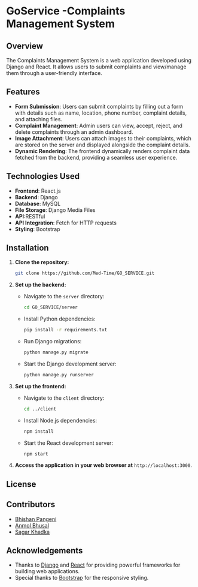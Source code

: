 # GoService -Complaints Management System

## Overview

The Complaints Management System is a web application developed using Django and React. It allows users to submit complaints and view/manage them through a user-friendly interface.

## Features

- **Form Submission**: Users can submit complaints by filling out a form with details such as name, location, phone number, complaint details, and attaching files.
- **Complaint Management**: Admin users can view, accept, reject, and delete complaints through an admin dashboard.
- **Image Attachment**: Users can attach images to their complaints, which are stored on the server and displayed alongside the complaint details.
- **Dynamic Rendering**: The frontend dynamically renders complaint data fetched from the backend, providing a seamless user experience.

## Technologies Used

- **Frontend**: React.js
- **Backend**: Django
- **Database**: MySQL
- **File Storage**: Django Media Files
- **API**:RESTful 
- **API Integration**: Fetch for HTTP requests
- **Styling**: Bootstrap

## Installation

1. **Clone the repository:**

    ```bash
    git clone https://github.com/Med-Time/GO_SERVICE.git
    ```

2. **Set up the backend:**
   
   - Navigate to the `server` directory:
   
     ```bash
     cd GO_SERVICE/server
     ```

   - Install Python dependencies:
   
     ```bash
     pip install -r requirements.txt
     ```

   - Run Django migrations:
   
     ```bash
     python manage.py migrate
     ```

   - Start the Django development server:
   
     ```bash
     python manage.py runserver
     ```

3. **Set up the frontend:**
   
   - Navigate to the `client` directory:
   
     ```bash
     cd ../client
     ```

   - Install Node.js dependencies:
   
     ```bash
     npm install
     ```

   - Start the React development server:
   
     ```bash
     npm start
     ```

4. **Access the application in your web browser at** `http://localhost:3000`.

## License


## Contributors

- [Bhishan Pangeni](https://github.com/bhishanP)
- [Anmol Bhusal](https://github.com/gitter52490)
- [Sagar Khadka](https://github.com/thisisSagarKhadka)

## Acknowledgements

- Thanks to [Django](https://www.djangoproject.com/) and [React](https://reactjs.org/) for providing powerful frameworks for building web applications.
- Special thanks to [Bootstrap](https://getbootstrap.com/) for the responsive styling.
